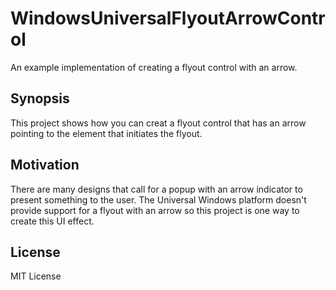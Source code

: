# WindowsUniversalFlyoutArrowControl
An example implementation of creating a flyout control with an arrow.

## Synopsis

This project shows how you can creat a flyout control that has an arrow pointing to the element that initiates the flyout.

## Motivation

There are many designs that call for a popup with an arrow indicator to present something to the user. The Universal Windows platform doesn't provide support for a flyout with an arrow so this project is one way to create this UI effect.

## License

MIT License
